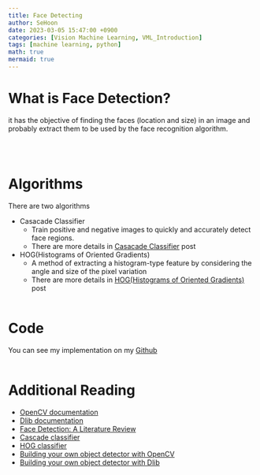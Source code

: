 ```yaml
---
title: Face Detecting
author: SeHoon
date: 2023-03-05 15:47:00 +0900
categories: [Vision Machine Learning, VML_Introduction]
tags: [machine learning, python]
math: true
mermaid: true
---
```


# What is Face Detection?<br>
it has the objective of finding the faces (location and size) in an image and probably extract them to be used by the face recognition algorithm.<br>

<br><br>

# Algorithms<br>
There are two algorithms<br>

- Casacade Classifier<br>
    + Train positive and negative images to quickly and accurately detect face regions.<br>
    + There are more details in [Casacade Classifier](https://csh970605.github.io/posts/Casacade-Classifier/) post<br>
- HOG(Histograms of Oriented Gradients)
    + A method of extracting a histogram-type feature by considering the angle and size of the pixel variation<br>
    + There are more details in [HOG(Histograms of Oriented Gradients)](https://csh970605.github.io/posts/HOG/) post<br><br>

# Code<br>
You can see my implementation on my [Github](https://github.com/csh970605/Computer-Vision-Masterclass/tree/main/Section%201)
<br><br>

# Additional Reading<br>
+ [OpenCV documentation](https://docs.opencv.org/4.x/)
+ [Dlib documentation](http://dlib.net/python/index.html)
+ [Face Detection: A Literature Review](http://www.ijirset.com/upload/2017/july/92_Face.pdf)
+ [Cascade classifier](https://www.cs.cmu.edu/~efros/courses/LBMV07/Papers/viola-cvpr-01.pdf)
+ [HOG classifier](https://hal.inria.fr/inria-00548512/document)
+ [Building your own object detector with OpenCV](https://medium.com/@vipulgote4/guide-to-make-custom-haar-cascade-xml-file-for-object-detection-with-opencv-6932e22c3f0e)
+ [Building your own object detector with Dlib](https://learnopencv.com/training-a-custom-object-detector-with-dlib-making-gesture-controlled-applications/)